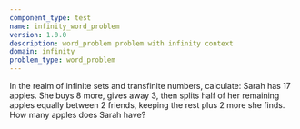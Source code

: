 ```yaml
---
component_type: test
name: infinity_word_problem
version: 1.0.0
description: word_problem problem with infinity context
domain: infinity
problem_type: word_problem
---
```


In the realm of infinite sets and transfinite numbers, calculate: Sarah has 17 apples. She buys 8 more, gives away 3, then splits half of her remaining apples equally between 2 friends, keeping the rest plus 2 more she finds. How many apples does Sarah have?
